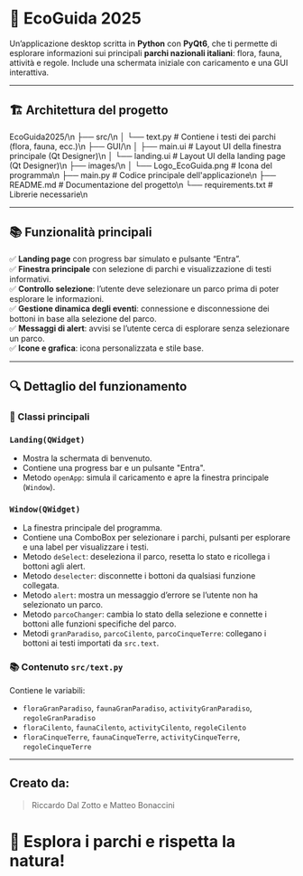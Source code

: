 # 🌿 EcoGuida 2025

Un’applicazione desktop scritta in **Python** con **PyQt6**, che ti permette di esplorare informazioni sui principali **parchi nazionali italiani**: flora, fauna, attività e regole. Include una schermata iniziale con caricamento e una GUI interattiva.

---

## 🏗️ Architettura del progetto

EcoGuida2025/\n
├── src/\n
│ └── text.py # Contiene i testi dei parchi (flora, fauna, ecc.)\n
├── GUI/\n
│ ├── main.ui # Layout UI della finestra principale (Qt Designer)\n
│ └── landing.ui # Layout UI della landing page (Qt Designer)\n
├── images/\n
│ └── Logo_EcoGuida.png # Icona del programma\n
├── main.py # Codice principale dell'applicazione\n
├── README.md # Documentazione del progetto\n
└── requirements.txt # Librerie necessarie\n

---

## 📚 Funzionalità principali

✅ **Landing page** con progress bar simulato e pulsante “Entra”.  
✅ **Finestra principale** con selezione di parchi e visualizzazione di testi informativi.  
✅ **Controllo selezione**: l’utente deve selezionare un parco prima di poter esplorare le informazioni.  
✅ **Gestione dinamica degli eventi**: connessione e disconnessione dei bottoni in base alla selezione del parco.  
✅ **Messaggi di alert**: avvisi se l’utente cerca di esplorare senza selezionare un parco.  
✅ **Icone e grafica**: icona personalizzata e stile base.

---

## 🔍 Dettaglio del funzionamento

### 📖 Classi principali

### `Landing(QWidget)`
- Mostra la schermata di benvenuto.
- Contiene una progress bar e un pulsante "Entra".
- Metodo `openApp`: simula il caricamento e apre la finestra principale (`Window`).

### `Window(QWidget)`
- La finestra principale del programma.
- Contiene una ComboBox per selezionare i parchi, pulsanti per esplorare e una label per visualizzare i testi.
- Metodo `deSelect`: deseleziona il parco, resetta lo stato e ricollega i bottoni agli alert.
- Metodo `deselecter`: disconnette i bottoni da qualsiasi funzione collegata.
- Metodo `alert`: mostra un messaggio d’errore se l’utente non ha selezionato un parco.
- Metodo `parcoChanger`: cambia lo stato della selezione e connette i bottoni alle funzioni specifiche del parco.
- Metodi `granParadiso`, `parcoCilento`, `parcoCinqueTerre`: collegano i bottoni ai testi importati da `src.text`.

### 📚 Contenuto `src/text.py`
Contiene le variabili:
- `floraGranParadiso`, `faunaGranParadiso`, `activityGranParadiso`, `regoleGranParadiso`
- `floraCilento`, `faunaCilento`, `activityCilento`, `regoleCilento`
- `floraCinqueTerre`, `faunaCinqueTerre`, `activityCinqueTerre`, `regoleCinqueTerre`

---
## Creato da:
> Riccardo Dal Zotto e Matteo Bonaccini

# 🌿 Esplora i parchi e rispetta la natura!

